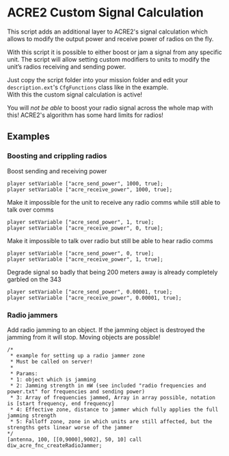 # ACRE2 Custom Signal Calculation

This script adds an additional layer to ACRE2's signal calculation which allows to modify the output power and receive power of radios on the fly.

With this script it is possible to either boost or jam a signal from any specific unit. The script will allow setting custom modifiers to units to modify the unit’s radios receiving and sending power.

Just copy the script folder into your mission folder and edit your `description.ext`'s `CfgFunctions` class like in the example.\
With this the custom signal calculation is active!

You will _not be able_ to boost your radio signal across the whole map with this! ACRE2's algorithm has some hard limits for radios!

## Examples

### Boosting and crippling radios

Boost sending and receiving power

```sqf
player setVariable ["acre_send_power", 1000, true];
player setVariable ["acre_receive_power", 1000, true];
```

Make it impossible for the unit to receive any radio comms while still able to talk over comms

```sqf
player setVariable ["acre_send_power", 1, true];
player setVariable ["acre_receive_power", 0, true];
```

Make it impossible to talk over radio but still be able to hear radio comms

```sqf
player setVariable ["acre_send_power", 0, true];
player setVariable ["acre_receive_power", 1, true];
```

Degrade signal so badly that being 200 meters away is already completely garbled on the 343

```sqf
player setVariable ["acre_send_power", 0.00001, true];
player setVariable ["acre_receive_power", 0.00001, true];
```

### Radio jammers

Add radio jamming to an object. If the jamming object is destroyed the jamming from it will stop. Moving objects are possible!

```sqf
/*
 * example for setting up a radio jammer zone
 * Must be called on server!
 *
 * Params:
 * 1: object which is jamming
 * 2: Jamming strength in mW (see included "radio frequencies and power.txt" for frequencies and sending power)
 * 3: Array of frequencies jammed, Array in array possible, notation is [start frequency, end frequency]
 * 4: Effective zone, distance to jammer which fully applies the full jamming strength
 * 5: Falloff zone, zone in which units are still affected, but the strengths gets linear worse of the jammer
*/
[antenna, 100, [[0,9000],9002], 50, 10] call diw_acre_fnc_createRadioJammer;
```

